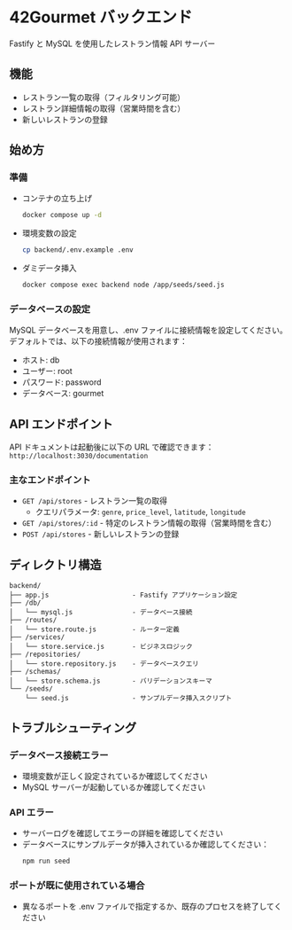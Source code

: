 # 42Gourmet バックエンド

Fastify と MySQL を使用したレストラン情報 API サーバー

## 機能

- レストラン一覧の取得（フィルタリング可能）
- レストラン詳細情報の取得（営業時間を含む）
- 新しいレストランの登録

## 始め方

### 準備

- コンテナの立ち上げ
  ```bash
  docker compose up -d
  ```

- 環境変数の設定
  ```bash
  cp backend/.env.example .env
  ```

- ダミデータ挿入
  ```bash
  docker compose exec backend node /app/seeds/seed.js
  ```

### データベースの設定

MySQL データベースを用意し、.env ファイルに接続情報を設定してください。
デフォルトでは、以下の接続情報が使用されます：

- ホスト: db
- ユーザー: root
- パスワード: password
- データベース: gourmet

## API エンドポイント

API ドキュメントは起動後に以下の URL で確認できます：
`http://localhost:3030/documentation`

### 主なエンドポイント

- `GET /api/stores` - レストラン一覧の取得
  - クエリパラメータ: `genre`, `price_level`, `latitude`, `longitude`
- `GET /api/stores/:id` - 特定のレストラン情報の取得（営業時間を含む）
- `POST /api/stores` - 新しいレストランの登録

## ディレクトリ構造

```
backend/
├── app.js                     - Fastify アプリケーション設定
├── /db/
│   └── mysql.js               - データベース接続
├── /routes/
│   └── store.route.js         - ルーター定義
├── /services/
│   └── store.service.js       - ビジネスロジック
├── /repositories/
│   └── store.repository.js    - データベースクエリ
├── /schemas/
│   └── store.schema.js        - バリデーションスキーマ
└── /seeds/
    └── seed.js                - サンプルデータ挿入スクリプト
```

## トラブルシューティング

### データベース接続エラー

- 環境変数が正しく設定されているか確認してください
- MySQL サーバーが起動しているか確認してください

### API エラー

- サーバーログを確認してエラーの詳細を確認してください
- データベースにサンプルデータが挿入されているか確認してください：
  ```bash
  npm run seed
  ```

### ポートが既に使用されている場合

- 異なるポートを .env ファイルで指定するか、既存のプロセスを終了してください

